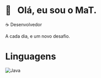 # 🌟 &nbsp; Olá, eu sou o MaT.
☕ Desenvolvedor

A cada dia, e um novo desafio.

# Linguagens

![Java](https://img.shields.io/badge/Java-white?style=for-the-badge&color=gray)



